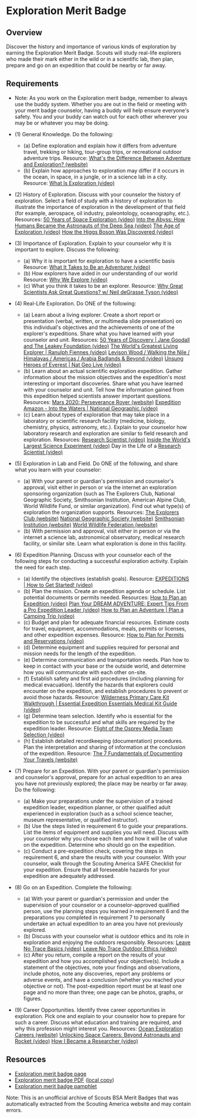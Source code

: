 

# Exploration Merit Badge


## Overview



Discover the history and importance of various kinds of exploration by earning the Exploration Merit Badge. Scouts will study real-life explorers who made their mark either in the wild or in a scientific lab, then plan, prepare and go on an expedition that could be nearby or far away.

## Requirements

* Note: As you work on the Exploration merit badge, remember to always use the buddy system. Whether you are out in the field or meeting with your merit badge counselor, having a buddy will help ensure everyone's safety. You and your buddy can watch out for each other wherever you may be or whatever you may be doing.
* (1) General Knowledge. Do the following:
    * (a) Define exploration and explain how it differs from adventure travel, trekking or hiking, tour-group trips, or recreational outdoor adventure trips. Resource: [What's the Difference Between Adventure and Exploration? (website)](https://medium.com/@idee-explores/whats-the-difference-between-adventure-and-exploration-eb1a4628f925)
    * (b) Explain how approaches to exploration may differ if it occurs in the ocean, in space, in a jungle, or in a science lab in a city. Resource: [What Is Exploration (video)](https://www.youtube.com/watch?v=7u2QqMSjroQ)


* (2) History of Exploration. Discuss with your counselor the history of exploration.  Select a field of study with a history of exploration to illustrate the importance of exploration in the development of that field (for example, aerospace, oil industry, paleontology, oceanography, etc.). Resources:  [50 Years of Space Exploration (video)](https://youtu.be/Bj3n1BIq_5I?si=v6V_FbNTqTU5P4FF)  [Into the Abyss: How Humans Became the Astronauts of the Deep Sea (video)](https://youtu.be/-7xB6BT13nw?si=guCs4QMUPYQPiixG)  [The Age of Exploration (video)](https://www.youtube.com/watch?v=sGeXtUZQScc)  [How the Higgs Boson Was Discovered (video)](https://youtu.be/1XpCnCVfuYk?si=XrohO26RBxWr9Epg)
* (3) Importance of Exploration. Explain to your counselor why it is important to explore. Discuss the following:
    * (a) Why it is important for exploration to have a scientific basis Resource: [What It Takes to Be an Adventurer (video)](https://www.youtube.com/watch?v=aoq6jNBtNtw)
    * (b) How explorers have aided in our understanding of our world Resource: [Why We Explore (video)](https://www.youtube.com/watch?v=6_SRZiU9EuI)
    * (c) What you think it takes to be an explorer. Resource: [Why Great Scientists Ask Great Questions? w/ Neil deGrasse Tyson (video)](https://youtu.be/1B9q2eS78Tw?si=BM2e4T2u7pBcTTXq)


* (4) Real-Life Exploration. Do ONE of the following:
    * (a) Learn about a living explorer. Create a short report or presentation (verbal, written, or multimedia slide presentation) on this individual's objectives and the achievements of one of the explorer's expeditions. Share what you have learned with your counselor and unit. Resources: [50 Years of Discovery | Jane Goodall and The Leakey Foundation (video)](https://www.youtube.com/watch?v=I4ivrfIOKjw) [The World's Greatest Living Explorer | Ranulph Fiennes (video)](https://youtu.be/ePOa2OpRQ2g?si=uN7djyhK_Zylurjq) [Levison Wood / Walking the Nile / Himalayas / Americas / Arabia Badlands & Beyond (video)](https://youtu.be/MkOV5Ex6puA?si=aq81Mw_U2hC6LRnl) [Unsung Heroes of Everest | Nat Geo Live (video)](https://youtu.be/ihmfkdEcDyk?si=2aIG3YmL5YzTaVhC)
    * (b) Learn about an actual scientific exploration expedition. Gather information about the mission objectives and the expedition's most interesting or important discoveries. Share what you have learned with your counselor and unit. Tell how the information gained from this expedition helped scientists answer important questions. Resources: [Mars 2020: Perseverance Rover (website)](https://science.nasa.gov/mission/mars-2020-perseverance/) [Expedition Amazon - Into the Waters | National Geographic (video)](https://youtu.be/Tg27pdTvG4s?si=5MzaADOB_JRPdB2B)
    * (c) Learn about types of exploration that may take place in a laboratory or scientific research facility (medicine, biology, chemistry, physics, astronomy, etc.). Explain to your counselor how laboratory research and exploration are similar to field research and exploration. Resources: [Research Scientist (video)](https://www.youtube.com/watch?v=uRreC41dGz4) [Inside the World's Largest Science Experiment (video)](https://youtu.be/nrXhK3Gh5EE?si=xSgNbNGvMNmaBl22) Day in the Life of a [Research Scientist (video)](https://www.youtube.com/watch?v=uRreC41dGz4)


* (5) Exploration in Lab and Field. Do ONE of the following, and share what you learn with your counselor:
    * (a) With your parent or guardian's permission and counselor's approval, visit either in person or via the internet an exploration sponsoring organization (such as The Explorers Club, National Geographic Society, Smithsonian Institution, American Alpine Club, World Wildlife Fund, or similar organization). Find out what type(s) of exploration the organization supports. Resources: [The Explorers Club (website)](https://www.explorers.org/) [National Geographic Society (website)](https://www.nationalgeographic.org/society/) [Smithsonian Institution (website)](https://www.si.edu/) [World Wildlife Federation (website)](https://www.worldwildlife.org/)
    * (b) With permission and approval, visit either in person or via the internet a science lab, astronomical observatory, medical research facility, or similar site. Learn what exploration is done in this facility.


* (6) Expedition Planning. Discuss with your counselor each of the following steps for conducting a successful exploration activity. Explain the need for each step.
    * (a) Identify the objectives (establish goals). Resource: [EXPEDITIONS | How to Get Started! (video)](https://www.youtube.com/watch?v=80_ltIRYjd0)
    * (b) Plan the mission. Create an expedition agenda or schedule. List potential documents or permits needed. Resources: [How to Plan an Expedition (video)](https://www.youtube.com/watch?v=qcLKcFrnzlk&t=8s) [Plan Your DREAM ADVENTURE: Expert Tips From a Pro Expedition Leader (video)](https://youtu.be/WahqTpIFAhs?si=lGt65nOwLExTvtbJ) [How to Plan an Adventure | Plan a Camping Trip (video)](https://youtu.be/79WYqkiExZU?si=eSNcCQUrJ53JlcRL)
    * (c) Budget and plan for adequate financial resources. Estimate costs for travel, equipment, accommodations, meals, permits or licenses, and other expedition expenses. Resource: [How to Plan for Permits and Reservations (video)](https://youtu.be/nup-uvbAfuU?si=CeutkSlZvOuJ81hU)
    * (d) Determine equipment and supplies required for personal and mission needs for the length of the expedition.
    * (e) Determine communication and transportation needs. Plan how to keep in contact with your base or the outside world, and determine how you will communicate with each other on-site.
    * (f) Establish safety and first aid procedures (including planning for medical evacuation). Identify the hazards that explorers could encounter on the expedition, and establish procedures to prevent or avoid those hazards. Resource: [Wilderness Primary Care Kit Walkthrough | Essential Expedition Essentials Medical Kit Guide (video)](https://www.youtube.com/watch?v=A-pbC5aDBY0)
    * (g) Determine team selection. Identify who is essential for the expedition to be successful and what skills are required by the expedition leader. Resource: [Flight of the Osprey Media Team Selection (video)](https://youtu.be/pDJHtE3BB_c?si=W6oyFePTcGnXQSM1)
    * (h) Establish detailed recordkeeping (documentation) procedures. Plan the interpretation and sharing of information at the conclusion of the expedition. Resource: [The 7 Fundamentals of Documenting Your Travels (website)](https://matadornetwork.com/notebook/the-7-fundamentals-of-documenting-your-travels/)


* (7) Prepare for an Expedition. With your parent or guardian's permission and counselor's  approval, prepare for an actual expedition to an area you have not previously explored; the place may be nearby or far away. Do the following:
    * (a) Make your preparations under the supervision of a trained expedition leader, expedition planner, or other qualified adult experienced in exploration (such as a school science teacher, museum representative, or qualified instructor).
    * (b) Use the steps listed in requirement 6 to guide your preparations. List the items of equipment and supplies you will need. Discuss with your counselor why you chose each item and how it will be of value on the expedition. Determine who should go on the expedition.
    * (c) Conduct a pre-expedition check, covering the steps in requirement 6, and share the results with your counselor. With your counselor, walk through the Scouting America SAFE Checklist for your expedition. Ensure that all foreseeable hazards for your expedition are adequately addressed.


* (8) Go on an Expedition. Complete the following:
    * (a) With your parent or guardian's permission and under the supervision of your counselor or a counselor-approved qualified person, use the planning steps you learned in requirement 6 and the preparations you completed in requirement 7 to personally undertake an actual expedition to an area you have not previously explored.
    * (b) Discuss with your counselor what is outdoor ethics and its role in exploration and enjoying the outdoors responsibly. Resources: [Leave No Trace Basics (video)](https://www.youtube.com/watch?v=p_Hy1I7AG4c) [Leave No Trace Outdoor Ethics (video)](https://www.youtube.com/watch?v=jXO1uY0MvmQ)
    * (c) After you return, compile a report on the results of your expedition and how you accomplished your objective(s). Include a statement of the objectives, note your findings and observations, include photos, note any discoveries, report any problems or adverse events, and have a conclusion (whether you reached your objective or not). The post-expedition report must be at least one page and no more than three; one page can be photos, graphs, or figures.


* (9) Career Opportunities. Identify three career opportunities in exploration. Pick one and explain to your counselor how to prepare for such a career. Discuss what education and training are required, and why this profession  might interest you. Resources:  [Ocean Exploration Careers (website)](https://oceanexplorer.noaa.gov/edu/oceanage/)  [Unlocking Space Careers: Beyond Astronauts and Rocket (video)](https://youtu.be/ljlpqd1Mjjs?si=V3Yaz18BvlIVnDpQ)  [How I Became a Researcher (video)](https://youtu.be/vOhyZ8FYCmw?si=9XLnEqu1IJIin0CH)


## Resources

- [Exploration merit badge page](https://www.scouting.org/merit-badges/exploration/)
- [Exploration merit badge PDF](https://filestore.scouting.org/filestore/Merit_Badge_ReqandRes/Pamphlets/Exploration_2020.pdf) ([local copy](files/exploration-merit-badge.pdf))
- [Exploration merit badge pamphlet](https://www.scoutshop.org/exploration-merit-badge-pamphlet-622522.html)

Note: This is an unofficial archive of Scouts BSA Merit Badges that was automatically extracted from the Scouting America website and may contain errors.